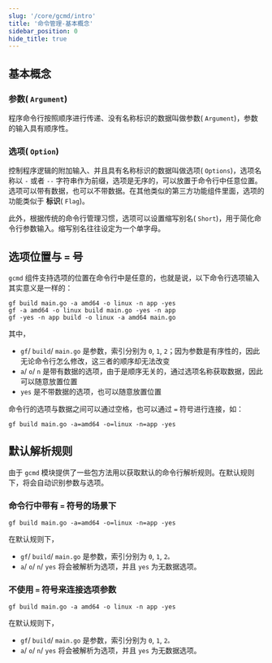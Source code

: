 ```yaml
---
slug: '/core/gcmd/intro'
title: '命令管理-基本概念'
sidebar_position: 0
hide_title: true
---
```


## 基本概念

### 参数( `Argument`)

程序命令行按照顺序进行传递、没有名称标识的数据叫做参数( `Argument`)，参数的输入具有顺序性。

### 选项( `Option`)

控制程序逻辑的附加输入、并且具有名称标识的数据叫做选项( `Options`)，选项名称以 `-` 或者 `--` 字符串作为前缀，选项是无序的，可以放置于命令行中任意位置。选项可以带有数据，也可以不带数据。在其他类似的第三方功能组件里面，选项的功能类似于 **标识**( `Flag`)。

此外，根据传统的命令行管理习惯，选项可以设置缩写别名( `Short`)，用于简化命令行参数输入。缩写别名往往设定为一个单字母。

## 选项位置与 `=` 号

`gcmd` 组件支持选项的位置在命令行中是任意的，也就是说，以下命令行选项输入其实意义是一样的：

```
gf build main.go -a amd64 -o linux -n app -yes
gf -a amd64 -o linux build main.go -yes -n app
gf -yes -n app build -o linux -a amd64 main.go
```

其中，

- `gf`/ `build`/ `main.go` 是参数，索引分别为 `0`, `1`, `2`；因为参数是有序性的，因此无论命令行怎么修改，这三者的顺序却无法改变
- `a`/ `o`/ `n` 是带有数据的选项，由于是顺序无关的，通过选项名称获取数据，因此可以随意放置位置
- `yes` 是不带数据的选项，也可以随意放置位置

命令行的选项与数据之间可以通过空格，也可以通过 `=` 符号进行连接，如：

```
gf build main.go -a=amd64 -o=linux -n=app -yes
```

## 默认解析规则

由于 `gcmd` 模块提供了一些包方法用以获取默认的命令行解析规则。在默认规则下，将会自动识别参数与选项。

### 命令行中带有 `=` 符号的场景下

```
gf build main.go -a=amd64 -o=linux -n=app -yes
```

在默认规则下，

- `gf`/ `build`/ `main.go` 是参数，索引分别为 `0`, `1`, `2。`
- `a`/ `o`/ `n`/ `yes` 将会被解析为选项，并且 `yes` 为无数据选项。

### 不使用 `=` 符号来连接选项参数

```
gf build main.go -a amd64 -o linux -n app -yes
```

在默认规则下，

- `gf`/ `build`/ `main.go` 是参数，索引分别为 `0`, `1`, `2。`
- `a`/ `o`/ `n`/ `yes` 将会被解析为选项，并且 `yes` 为无数据选项。